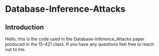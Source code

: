 # Database-Inference-Attacks

Introduction
------------
Hello, this is the code used in the Database-Inference_Attacks paper produced in the 15-421 class.
If you have any questions feel free to reach out to me.
